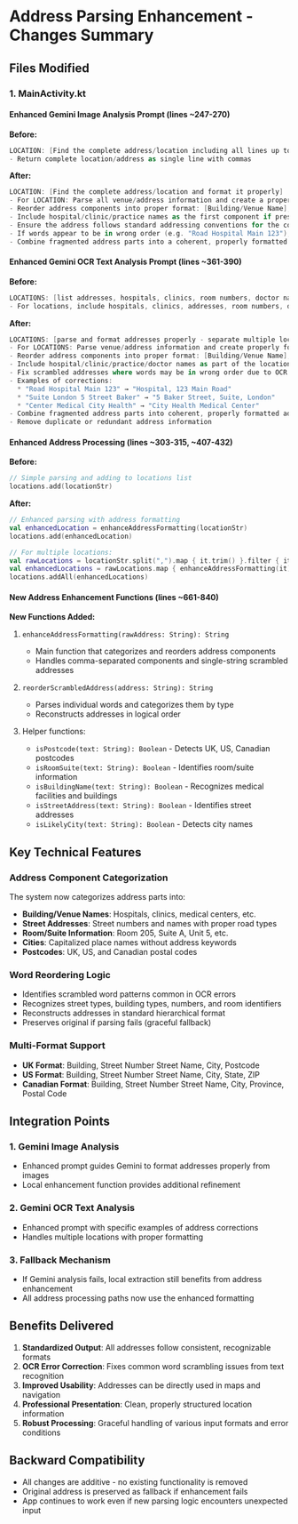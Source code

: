 # Address Parsing Enhancement - Changes Summary

## Files Modified

### 1. MainActivity.kt

#### Enhanced Gemini Image Analysis Prompt (lines ~247-270)
**Before:**
```kotlin
LOCATION: [Find the complete address/location including all lines up to postcode/zip code]
- Return complete location/address as single line with commas
```

**After:**
```kotlin
LOCATION: [Find the complete address/location and format it properly]
- For LOCATION: Parse all venue/address information and create a properly formatted address
- Reorder address components into proper format: [Building/Venue Name], [Street Number Street Name], [City], [State/Region], [Postcode/ZIP]
- Include hospital/clinic/practice names as the first component if present
- Ensure the address follows standard addressing conventions for the country
- If words appear to be in wrong order (e.g. "Road Hospital Main 123"), reorder them correctly (e.g. "Hospital, 123 Main Road")
- Combine fragmented address parts into a coherent, properly formatted address
```

#### Enhanced Gemini OCR Text Analysis Prompt (lines ~361-390)
**Before:**
```kotlin
LOCATIONS: [list addresses, hospitals, clinics, room numbers, doctor names - separate with commas]
- For locations, include hospitals, clinics, addresses, room numbers, doctor names
```

**After:**
```kotlin
LOCATIONS: [parse and format addresses properly - separate multiple locations with commas]
- For LOCATIONS: Parse venue/address information and create properly formatted addresses
- Reorder address components into proper format: [Building/Venue Name], [Street Number Street Name], [City], [State/Region], [Postcode/ZIP]
- Include hospital/clinic/practice/doctor names as part of the location
- Fix scrambled addresses where words may be in wrong order due to OCR errors
- Examples of corrections:
  * "Road Hospital Main 123" → "Hospital, 123 Main Road"
  * "Suite London 5 Street Baker" → "5 Baker Street, Suite, London"
  * "Center Medical City Health" → "City Health Medical Center"
- Combine fragmented address parts into coherent, properly formatted addresses
- Remove duplicate or redundant address information
```

#### Enhanced Address Processing (lines ~303-315, ~407-432)
**Before:**
```kotlin
// Simple parsing and adding to locations list
locations.add(locationStr)
```

**After:**
```kotlin
// Enhanced parsing with address formatting
val enhancedLocation = enhanceAddressFormatting(locationStr)
locations.add(enhancedLocation)

// For multiple locations:
val rawLocations = locationStr.split(",").map { it.trim() }.filter { it.isNotEmpty() }
val enhancedLocations = rawLocations.map { enhanceAddressFormatting(it) }
locations.addAll(enhancedLocations)
```

#### New Address Enhancement Functions (lines ~661-840)

**New Functions Added:**
1. `enhanceAddressFormatting(rawAddress: String): String`
   - Main function that categorizes and reorders address components
   - Handles comma-separated components and single-string scrambled addresses

2. `reorderScrambledAddress(address: String): String`
   - Parses individual words and categorizes them by type
   - Reconstructs addresses in logical order

3. Helper functions:
   - `isPostcode(text: String): Boolean` - Detects UK, US, Canadian postcodes
   - `isRoomSuite(text: String): Boolean` - Identifies room/suite information
   - `isBuildingName(text: String): Boolean` - Recognizes medical facilities and buildings
   - `isStreetAddress(text: String): Boolean` - Identifies street addresses
   - `isLikelyCity(text: String): Boolean` - Detects city names

## Key Technical Features

### Address Component Categorization
The system now categorizes address parts into:
- **Building/Venue Names**: Hospitals, clinics, medical centers, etc.
- **Street Addresses**: Street numbers and names with proper road types
- **Room/Suite Information**: Room 205, Suite A, Unit 5, etc.
- **Cities**: Capitalized place names without address keywords
- **Postcodes**: UK, US, and Canadian postal codes

### Word Reordering Logic
- Identifies scrambled word patterns common in OCR errors
- Recognizes street types, building types, numbers, and room identifiers
- Reconstructs addresses in standard hierarchical format
- Preserves original if parsing fails (graceful fallback)

### Multi-Format Support
- **UK Format**: Building, Street Number Street Name, City, Postcode
- **US Format**: Building, Street Number Street Name, City, State, ZIP
- **Canadian Format**: Building, Street Number Street Name, City, Province, Postal Code

## Integration Points

### 1. Gemini Image Analysis
- Enhanced prompt guides Gemini to format addresses properly from images
- Local enhancement function provides additional refinement

### 2. Gemini OCR Text Analysis  
- Enhanced prompt with specific examples of address corrections
- Handles multiple locations with proper formatting

### 3. Fallback Mechanism
- If Gemini analysis fails, local extraction still benefits from address enhancement
- All address processing paths now use the enhanced formatting

## Benefits Delivered

1. **Standardized Output**: All addresses follow consistent, recognizable formats
2. **OCR Error Correction**: Fixes common word scrambling issues from text recognition
3. **Improved Usability**: Addresses can be directly used in maps and navigation
4. **Professional Presentation**: Clean, properly structured location information
5. **Robust Processing**: Graceful handling of various input formats and error conditions

## Backward Compatibility

- All changes are additive - no existing functionality is removed
- Original address is preserved as fallback if enhancement fails
- App continues to work even if new parsing logic encounters unexpected input